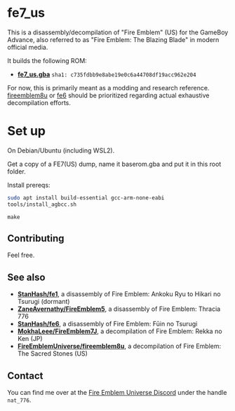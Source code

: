 # fe7_us

This is a disassembly/decompilation of "Fire Emblem" (US) for the GameBoy Advance, also referred to as "Fire Emblem: The Blazing Blade" in modern official media.

It builds the following ROM:

* **[fe7_us.gba][no-intro]** `sha1: c735fdbb9e8abe19e0c6a44708df19acc962e204`

For now, this is primarily meant as a modding and research reference. [fireemblem8u][fireemblem8u] or [fe6][fe6] should be prioritized regarding actual exhaustive decompilation efforts.

[no-intro]: https://datomatic.no-intro.org/index.php?page=show_record&s=23&n=1216
[fireemblem8u]: https://github.com/FireEmblemUniverse/fireemblem8u
[fe6]: https://github.com/StanHash/fe6

# Set up

On Debian/Ubuntu (including WSL2).

Get a copy of a FE7(US) dump, name it baserom.gba and put it in this root folder.

Install prereqs:

```bash
sudo apt install build-essential gcc-arm-none-eabi
tools/install_agbcc.sh
```

`make`

## Contributing

Feel free.

## See also

* [**StanHash/fe1**](https://github.com/StanHash/fe1), a disassembly of Fire Emblem: Ankoku Ryu to Hikari no Tsurugi (dormant)
* [**ZaneAvernathy/FireEmblem5**](https://github.com/ZaneAvernathy/FireEmblem5), a disassembly of Fire Emblem: Thracia 776
* [**StanHash/fe6**](https://github.com/StanHash/fe6), a disassembly of Fire Emblem: Fūin no Tsurugi
* [**MokhaLeee/FireEmblem7J**](https://github.com/MokhaLeee/FireEmblem7J), a decompilation of Fire Emblem: Rekka no Ken (JP)
* [**FireEmblemUniverse/fireemblem8u**](https://github.com/FireEmblemUniverse/fireemblem8u), a decompilation of Fire Emblem: The Sacred Stones (US)

## Contact

You can find me over at the [Fire Emblem Universe Discord](https://feuniverse.us/t/feu-discord-server/1480?u=stanh) under the handle `nat_776`.

